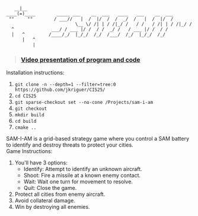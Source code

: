 ```
   __|__
____(=)____		   _____ ___    __  ___   ____   ___    __  ___
 °°     °°		  / ___//   |  /  |/  /  /  _/  /   |  /  |/  /
                          \__ \/ /| | / /|_/ /   / /   / /| | / /|_/ / 
  ^  			 ___/ / ___ |/ /  / /  _/ /   / ___ |/ /  / /  
  |   ^			/____/_/  |_/_/  /_/  /___/  /_/  |_/_/  /_/   
      |   ^
          |
```
> ### [Video presentation of program and code](https://youtu.be/CW-bEuKq3F0)

Installation instructions:<br>
1. `git clone -n --depth=1 --filter=tree:0 https://github.com/jkriguer/CIS25/`
1. `cd CIS25`
1. `git sparse-checkout set --no-cone /Projects/sam-i-am`
1. `git checkout`
1. `mkdir build`
1. `cd build`
1. `cmake ..`

SAM-I-AM is a grid-based strategy game where you control a SAM battery to identify and destroy threats to protect your cities.<br>
Game Instructions:<br>
1. You'll have 3 options:
    - Identify: Attempt to identify an unknown aircraft.
    - Shoot: Fire a missile at a known enemy contact.
    - Wait: Wait one turn for movement to resolve.
    - Quit: Close the game.
1. Protect all cities from enemy aircraft.
1. Avoid collateral damage.
1. Win by destroying all enemies.
